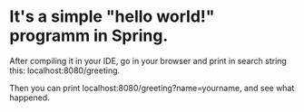 # It's a simple "hello world!" programm in Spring.
<p>After compiling it in your IDE, go in your browser and print in search string this: localhost:8080/greeting.</p>
<p>Then you can print localhost:8080/greeting?name=yourname, and see what happened.</p>
